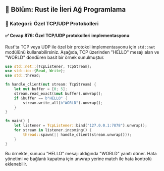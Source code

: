 ## 📘 Bölüm: Rust ile İleri Ağ Programlama  
### 🔹 Kategori: Özel TCP/UDP Protokolleri  
#### ✅ Cevap 876: Özel TCP/UDP protokolleri implementasyonu

Rust'ta TCP veya UDP ile özel bir protokol implementasyonu için `std::net` modülünü kullanabilirsiniz. Aşağıda, TCP üzerinden "HELLO" mesajı alan ve "WORLD" döndüren basit bir örnek sunulmuştur.

```rust
use std::net::{TcpListener, TcpStream};
use std::io::{Read, Write};
use std::thread;

fn handle_client(mut stream: TcpStream) {
    let mut buffer = [0; 5];
    stream.read_exact(&mut buffer).unwrap();
    if &buffer == b"HELLO" {
        stream.write_all(b"WORLD").unwrap();
    }
}

fn main() {
    let listener = TcpListener::bind("127.0.0.1:7878").unwrap();
    for stream in listener.incoming() {
        thread::spawn(|| handle_client(stream.unwrap()));
    }
}
```

Bu örnekte, sunucu "HELLO" mesajı aldığında "WORLD" yanıtı döner. Hata yönetimi ve bağlantı kapatma için unwrap yerine match ile hata kontrolü eklenebilir.
